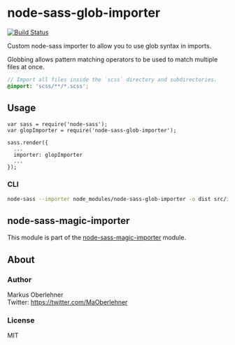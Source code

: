# node-sass-glob-importer
[![Build Status](https://travis-ci.org/maoberlehner/node-sass-glob-importer.svg?branch=master)](https://travis-ci.org/maoberlehner/node-sass-glob-importer)

Custom node-sass importer to allow you to use glob syntax in imports.

Globbing allows pattern matching operators to be used to match multiple files at once.

```scss
// Import all files inside the `scss` directory and subdirectories.
@import: 'scss/**/*.scss';
```

## Usage
```node
var sass = require('node-sass');
var glopImporter = require('node-sass-glob-importer');

sass.render({
  ...
  importer: glopImporter
  ...
});
```

### CLI
```bash
node-sass --importer node_modules/node-sass-glob-importer -o dist src/index.scss
```

## node-sass-magic-importer
This module is part of the [node-sass-magic-importer](https://github.com/maoberlehner/node-sass-magic-importer) module.

## About
### Author
Markus Oberlehner  
Twitter: https://twitter.com/MaOberlehner

### License
MIT
